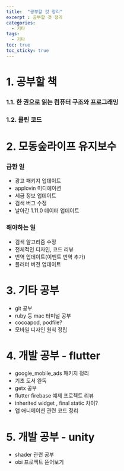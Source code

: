 ```yaml
---
title:  "공부할 것 정리"
excerpt : 공부할 것 정리
categories:
  - 기타
tags:
  - 기타
toc: true
toc_sticky: true
---
```

# 1. 공부할 책  
### 1.1. 한 권으로 읽는 컴퓨터 구조와 프로그래밍  
### 1.2. 클린 코드  

# 2. 모동숲라이프 유지보수
### 급한 일  
- 광고 패키지 업데이트
- applovin 미디에이션
- 세금 정보 업데이트
- 검색 버그 수정
- 날아간 1.11.0 데이터 업데이트

### 해야하는 일
- 검색 알고리즘 수정
- 전체적인 디자인, 코드 리뷰
- 번역 업데이트(이벤트 번역 추가)
- 플러터 버전 업데이트

# 3. 기타 공부
- git 공부
- ruby 등 mac 터미널 공부
- cocoapod, podfile?
- 모바일 디자인 원칙 정립

# 4. 개발 공부 - flutter
- google_mobile_ads 패키지 정리
- 기초 도서 완독
- getx 공부
- flutter firebase 예제 프로젝트 리뷰
- inherited widget , final static 차이?
- 앱 애니메이션 관련 코드 정리

# 5. 개발 공부 - unity
- shader 관련 공부
- obi 프로젝트 뜯어보기

